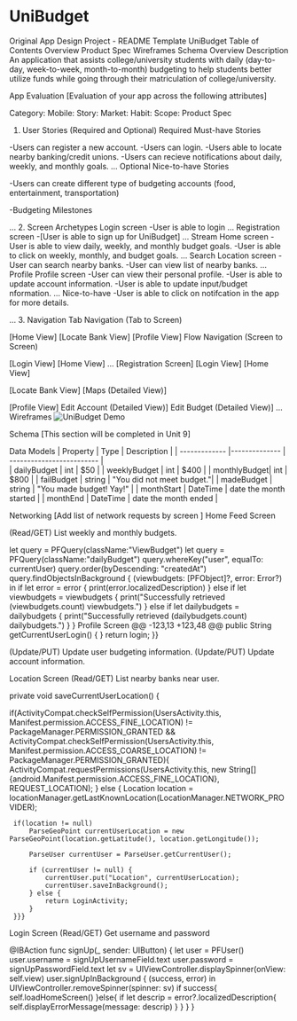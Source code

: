 # UniBudget
Original App Design Project - README Template
UniBudget
Table of Contents
Overview
Product Spec
Wireframes
Schema
Overview
Description
An application that assists college/university students with daily (day-to-day, week-to-week, month-to-month) budgeting to help students better utilize funds while going through their matriculation of college/university.

App Evaluation
[Evaluation of your app across the following attributes]

Category:
Mobile:
Story:
Market:
Habit:
Scope:
Product Spec
1. User Stories (Required and Optional)
Required Must-have Stories

-Users can register a new account.
-Users can login.
-Users able to locate nearby banking/credit unions.
-Users can recieve notifications about daily, weekly, and monthly goals.
…
Optional Nice-to-have Stories

-Users can create different type of budgeting accounts (food, entertainment, transportation)

-Budgeting Milestones

…
2. Screen Archetypes
Login screen
-User is able to login
…
Registration screen
-[User is able to sign up for UniBudget]
…
Stream
Home screen
-User is able to view daily, weekly, and monthly budget goals.
-User is able to click on weekly, monthly, and budget goals.
…
Search
Location screen
-User can search nearby banks.
-User can view list of nearby banks.
…
Profile
Profile screen
-User can view their personal profile.
-User is able to update account information.
-User is able to update input/budget nformation.
…
Nice-to-have
-User is able to click on notifcation in the app for more details.

…
3. Navigation
Tab Navigation (Tab to Screen)

[Home View]
[Locate Bank View]
[Profile View]
Flow Navigation (Screen to Screen)

[Login View]
[Home View]
…
[Registration Screen]
[Login View]
[Home View]

[Locate Bank View]
[Maps (Detailed View)]

[Profile View]
Edit Account (Detailed View)]
Edit Budget (Detailed View)]
…
Wireframes
![UniBudget Demo](https://media.giphy.com/media/AiKjHoXYeeeEvJ0HFA/giphy.gif.gif)

Schema
[This section will be completed in Unit 9]

Data Models
| Property      | Type          |   Description             |
| ------------- |-------------- | ------------------------- |         
| dailyBudget  | int           | $50                       |
| weeklyBudget | int           | $400                      |
| monthlyBudget| int           | $800                      |
| failBudget   | string        | "You did not meet budget."|
| madeBudget   | string        | "You made budget! Yay!"   |
| monthStart   | DateTime      | date the month started    |
| monthEnd     | DateTime      | date the month ended      |


Networking
[Add list of network requests by screen ]
Home Feed Screen

(Read/GET) List weekly and monthly budgets. 

let query = PFQuery(className:"ViewBudget")
let query = PFQuery(className:"dailyBudget")
query.whereKey("user", equalTo: currentUser)
query.order(byDescending: "createdAt")
query.findObjectsInBackground { (viewbudgets: [PFObject]?, error: Error?) in
   if let error = error { 
      print(error.localizedDescription)
   } else if let viewbudgets = viewbudgets {
      print("Successfully retrieved \(viewbudgets.count) viewbudgets.")
   } else if let dailybudgets = dailybudgets {
      print("Successfully retrieved \(dailybudgets.count) dailybudgets.")
   }
}
Profile Screen
@@ -123,13 +123,48 @@ public String getCurrentUserLogin() {
        }
        return login;
        }}

(Update/PUT) Update user budgeting information.
(Update/PUT) Update account information.

Location Screen
(Read/GET) List nearby banks near user.

private void saveCurrentUserLocation() {

 if(ActivityCompat.checkSelfPermission(UsersActivity.this, Manifest.permission.ACCESS_FINE_LOCATION) != PackageManager.PERMISSION_GRANTED && ActivityCompat.checkSelfPermission(UsersActivity.this, Manifest.permission.ACCESS_COARSE_LOCATION) != PackageManager.PERMISSION_GRANTED){
     ActivityCompat.requestPermissions(UsersActivity.this, new String[]{android.Manifest.permission.ACCESS_FINE_LOCATION}, REQUEST_LOCATION);
 }
 else {
     Location location = locationManager.getLastKnownLocation(LocationManager.NETWORK_PROVIDER);

     if(location != null)
         ParseGeoPoint currentUserLocation = new ParseGeoPoint(location.getLatitude(), location.getLongitude());

         ParseUser currentUser = ParseUser.getCurrentUser();

         if (currentUser != null) {
             currentUser.put("Location", currentUserLocation);
             currentUser.saveInBackground();
         } else {
             return LoginActivity;
         }
     }}}


Login Screen 
(Read/GET) Get username and password

@IBAction func signUp(_ sender: UIButton) {
     let user = PFUser()
     user.username = signUpUsernameField.text
     user.password = signUpPasswordField.text
     let sv = UIViewController.displaySpinner(onView: self.view)
     user.signUpInBackground { (success, error) in
         UIViewController.removeSpinner(spinner: sv)
         if success{
             self.loadHomeScreen()
         }else{
             if let descrip = error?.localizedDescription{
                 self.displayErrorMessage(message: descrip)
             }
         }
     }
 }
